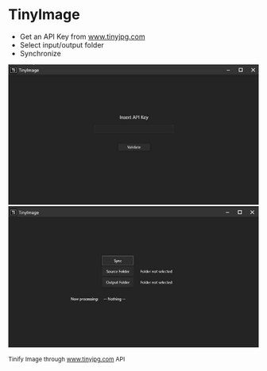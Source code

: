 # TinyImage

* Get an API Key from www.tinyjpg.com
* Select input/output folder
* Synchronize

![TinyImage - API Validation Screen](./doc-assets/tiny-image-insert-api-key-screen.jpg)
![TinyImage - Sync Screen](./doc-assets/tiny-image-sync-screen.jpg)

<sup>Tinify Image through www.tinyjpg.com API</sup>
